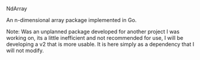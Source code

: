 NdArray

An n-dimensional array package implemented in Go.

Note: Was an unplanned package developed for another project I was working on, its a little inefficient and not 
recommended for use, I will be developing a v2 that is more usable. It is here simply as a dependency that I will
not modify.  